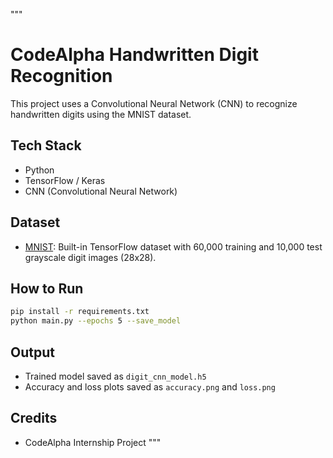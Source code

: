 """
# CodeAlpha Handwritten Digit Recognition

This project uses a Convolutional Neural Network (CNN) to recognize handwritten digits using the MNIST dataset.

## Tech Stack
- Python
- TensorFlow / Keras
- CNN (Convolutional Neural Network)

## Dataset
- [MNIST](http://yann.lecun.com/exdb/mnist/): Built-in TensorFlow dataset with 60,000 training and 10,000 test grayscale digit images (28x28).

## How to Run
```bash
pip install -r requirements.txt
python main.py --epochs 5 --save_model
```

## Output
- Trained model saved as `digit_cnn_model.h5`
- Accuracy and loss plots saved as `accuracy.png` and `loss.png`

## Credits
- CodeAlpha Internship Project
"""